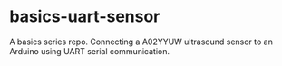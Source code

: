 # basics-uart-sensor
A basics series repo. Connecting a A02YYUW ultrasound sensor to an Arduino using UART serial communication.

